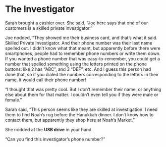 # The Investigator
Sarah brought a cashier over. She said, “Joe here says that one of our customers is a skilled private investigator.”

Joe nodded, “They showed me their business card, and that’s what it said. Skilled Private Investigator. And their phone number was their last name spelled out. I didn’t know what that meant, but apparently before there were smartphones, people had to remember phone numbers or write them down. If you wanted a phone number that was easy-to-remember, you could get a number that spelled something using the letters printed on the phone buttons: like 2 has “ABC”, and 3 “DEF”, etc. And I guess this person had done that, so if you dialed the numbers corresponding to the letters in their name, it would call their phone number!

“I thought that was pretty cool. But I don’t remember their name, or anything else about them for that matter. I couldn’t even tell you if they were male or female.”

Sarah said, “This person seems like they are skilled at investigation. I need them to find Noah’s rug before the Hanukkah dinner. I don’t know how to contact them, but apparently they shop here at Noah’s Market.”

She nodded at the **USB drive** in your hand.

“Can you find this investigator’s phone number?”
